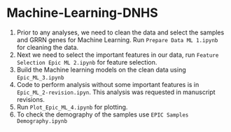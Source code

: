 # Machine-Learning-DNHS

1. Prior to any analyses, we need to clean the data and select the samples and GRRN genes for Machine Learning. Run `Prepare Data ML 1.ipynb` for cleaning the data.
2. Next we need to select the important features in our data, run `Feature Selection Epic ML 2.ipynb` for feature selection.
3. Build the Machine learning models on the clean data using `Epic_ML_3.ipynb`
4. Code to perform analysis without some important features is in `Epic_ML_2-revision.ipyn`. This analysis was requested in manuscript revisions. 
5. Run `Plot_Epic_ML_4.ipynb` for plotting.
6. To check the demography of the samples use `EPIC Samples Demography.ipynb`
